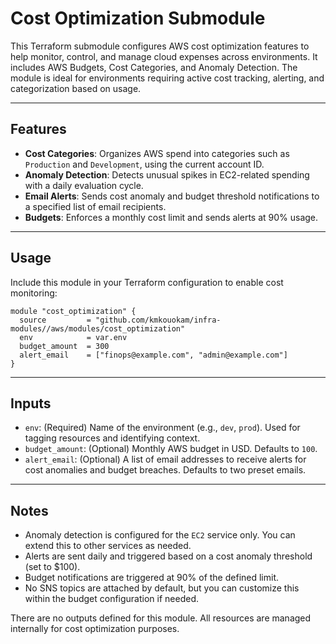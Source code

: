  # Cost Optimization Submodule

This Terraform submodule configures AWS cost optimization features to help monitor, control, and manage cloud expenses across environments. It includes AWS Budgets, Cost Categories, and Anomaly Detection. The module is ideal for environments requiring active cost tracking, alerting, and categorization based on usage.

---

## Features

- **Cost Categories**: Organizes AWS spend into categories such as `Production` and `Development`, using the current account ID.
- **Anomaly Detection**: Detects unusual spikes in EC2-related spending with a daily evaluation cycle.
- **Email Alerts**: Sends cost anomaly and budget threshold notifications to a specified list of email recipients.
- **Budgets**: Enforces a monthly cost limit and sends alerts at 90% usage.

---

## Usage

Include this module in your Terraform configuration to enable cost monitoring:

```hcl
module "cost_optimization" {
  source         = "github.com/kmkouokam/infra-modules//aws/modules/cost_optimization"
  env            = var.env
  budget_amount  = 300
  alert_email    = ["finops@example.com", "admin@example.com"]
}
```

---

## Inputs

- `env`: (Required) Name of the environment (e.g., `dev`, `prod`). Used for tagging resources and identifying context.
- `budget_amount`: (Optional) Monthly AWS budget in USD. Defaults to `100`.
- `alert_email`: (Optional) A list of email addresses to receive alerts for cost anomalies and budget breaches. Defaults to two preset emails.

---

## Notes

- Anomaly detection is configured for the `EC2` service only. You can extend this to other services as needed.
- Alerts are sent daily and triggered based on a cost anomaly threshold (set to $100).
- Budget notifications are triggered at 90% of the defined limit.
- No SNS topics are attached by default, but you can customize this within the budget configuration if needed.

There are no outputs defined for this module. All resources are managed internally for cost optimization purposes.
